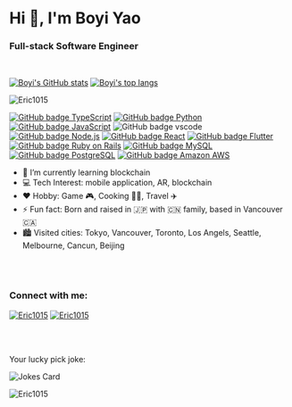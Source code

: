 <h1>Hi 👋, I'm Boyi Yao</h1>
<h3>Full-stack Software Engineer</h3>

<br />

<div align="left">
  
[![Boyi's GitHub stats](https://github-readme-stats.vercel.app/api?username=Eric1015&show_icons=true&theme=tokyonight&count_private=true)](#typescriptjavascript)
[![Boyi's top langs](https://github-readme-stats.vercel.app/api/top-langs?username=Eric1015&theme=tokyonight)](#typescriptjavascript)

</div>

<p align="left"> <img src="https://komarev.com/ghpvc/?username=Eric1015&label=Profile%20views&color=0e75b6&style=flat" alt="Eric1015" /> </p>

<div align="left">

[![GitHub badge TypeScript](https://img.shields.io/badge/TypeScript-007ACC?style=for-the-badge&logo=typescript&logoColor=white)](#typescriptjavascript)
[![GitHub badge Python](https://img.shields.io/badge/Python-FFD43B?style=for-the-badge&logo=python&logoColor=blue)](#python)
[![GitHub badge JavaScript](https://img.shields.io/badge/JavaScript-323330?style=for-the-badge&logo=javascript&logoColor=F7DF1E)](#typescriptjavascript)
![GitHub badge vscode](https://img.shields.io/badge/VSCode-0078D4?style=for-the-badge&logo=visual%20studio%20code&logoColor=white)
[![GitHub badge Node.js](https://img.shields.io/badge/Node.js-339933?style=for-the-badge&logo=nodedotjs&logoColor=white)](#nodejs)
[![GitHub badge React](https://img.shields.io/badge/React-20232A?style=for-the-badge&logo=react&logoColor=61DAFB)](#react)
[![GitHub badge Flutter](https://img.shields.io/badge/Flutter-02569B?style=for-the-badge&logo=flutter&logoColor=white)](#flutter)
[![GitHub badge Ruby on Rails](https://img.shields.io/badge/Ruby_on_Rails-CC0000?style=for-the-badge&logo=ruby-on-rails&logoColor=white)](#ruby-on-rails)
[![GitHub badge MySQL](https://img.shields.io/badge/MySQL-005C84?style=for-the-badge&logo=mysql&logoColor=white)](#mysql)
[![GitHub badge PostgreSQL](https://img.shields.io/badge/PostgreSQL-316192?style=for-the-badge&logo=postgresql&logoColor=white)](#mysqlpostgresql)
[![GitHub badge Amazon AWS](https://img.shields.io/badge/Amazon_AWS-FF9900?style=for-the-badge&logo=amazonaws&logoColor=white)](#amazon-aws)


</div>

- 🌱 I’m currently learning blockchain
- 💻 Tech Interest: mobile application, AR, blockchain
- ❤️ Hobby: Game 🎮, Cooking 👨‍🍳, Travel ✈️
- ⚡ Fun fact: Born and raised in 🇯🇵 with 🇨🇳 family, based in Vancouver 🇨🇦
- 🏙️ Visited cities: Tokyo, Vancouver, Toronto, Los Angels, Seattle, Melbourne, Cancun, Beijing

<br />
<br />

<h3 align="left">Connect with me:</h3>
<p align="left">
<a href="https://linkedin.com/in/boyi-yao" target="_blank"><img src="https://img.shields.io/badge/LinkedIn-0077B5?style=for-the-badge&logo=linkedin&logoColor=white" alt="Eric1015" /></a>
<a href="https://twitter.com/boyi_yao_en" target="_blank"><img src="https://img.shields.io/badge/Twitter-1DA1F2?style=for-the-badge&logo=twitter&logoColor=white" alt="Eric1015" /></a>
</p>

<br />
<br />

Your lucky pick joke:

<img src="https://readme-jokes.vercel.app/api" alt="Jokes Card" />

<p><img align="center" src="https://github-readme-streak-stats.herokuapp.com/?user=Eric1015&" alt="Eric1015" /></p>




<!--
**Eric1015/Eric1015** is a ✨ _special_ ✨ repository because its `README.md` (this file) appears on your GitHub profile.

Here are some ideas to get you started:

- 🔭 I’m currently working on ...
- 🌱 I’m currently learning ...
- 👯 I’m looking to collaborate on ...
- 🤔 I’m looking for help with ...
- 💬 Ask me about ...
- 📫 How to reach me: ...
- 😄 Pronouns: ...
- ⚡ Fun fact: ...
-->
